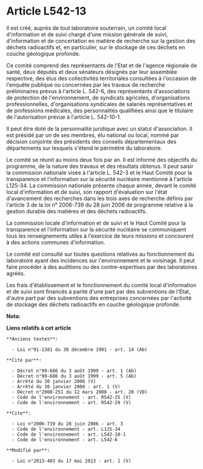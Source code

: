 # Article L542-13

Il est créé, auprès de tout laboratoire souterrain, un comité local d'information et de suivi chargé d'une mission générale
de suivi, d'information et de concertation en matière de recherche sur la gestion des déchets radioactifs et, en particulier,
sur le stockage de ces déchets en couche géologique profonde. 

Ce comité comprend des représentants de l'Etat et de l'agence régionale de santé, deux députés et deux sénateurs désignés par
leur assemblée respective, des élus des collectivités territoriales consultées à l'occasion de l'enquête publique ou
concernées par les travaux de recherche préliminaires prévus à l'article L. 542-6, des représentants d'associations de
protection de l'environnement, de syndicats agricoles, d'organisations professionnelles, d'organisations syndicales de
salariés représentatives et de professions médicales, des personnalités qualifiées ainsi que le titulaire de l'autorisation
prévue à l'article L. 542-10-1. 

Il peut être doté de la personnalité juridique avec un statut d'association. Il est présidé par un de ses membres, élu
national ou local, nommé par décision conjointe des présidents des conseils départementaux des départements sur lesquels
s'étend le périmètre du laboratoire. 

Le comité se réunit au moins deux fois par an. Il est informé des objectifs du programme, de la nature des travaux et des
résultats obtenus. Il peut saisir la commission nationale visée à l'article L. 542-3 et le Haut Comité pour la transparence
et l'information sur la sécurité nucléaire mentionné à l'article L125-34. La commission nationale présente chaque année,
devant le comité local d'information et de suivi, son rapport d'évaluation sur l'état d'avancement des recherches dans les
trois axes de recherche définis par l'article 3 de la loi n° 2006-739 du 28 juin 2006 de programme relative à la gestion
durable des matières et des déchets radioactifs. 

La commission locale d'information et de suivi et le Haut Comité pour la transparence et l'information sur la sécurité
nucléaire se communiquent tous les renseignements utiles à l'exercice de leurs missions et concourent à des actions communes
d'information. 

Le comité est consulté sur toutes questions relatives au fonctionnement du laboratoire ayant des incidences sur
l'environnement et le voisinage. Il peut faire procéder à des auditions ou des contre-expertises par des laboratoires
agréés. 

Les frais d'établissement et le fonctionnement du comité local d'information et de suivi sont financés à parité d'une part
par des subventions de l'Etat, d'autre part par des subventions des entreprises concernées par l'activité de stockage des
déchets radioactifs en couche géologique profonde.

**Nota:**



**Liens relatifs à cet article**

	**Anciens textes**:

	  - Loi n°91-1381 du 30 décembre 1991 - art. 14 (Ab)

	**Cité par**:

	  - Décret n°99-686 du 3 août 1999 - art. 1 (Ab)
	  - Décret n°99-686 du 3 août 1999 - art. 5 (Ab)
	  - Arrêté du 30 janvier 2008 (V)
	  - Arrêté du 30 janvier 2008 - art. 1 (V)
	  - Décret n°2008-251 du 12 mars 2008 - art. 20 (VD)
	  - Code de l'environnement - art. R542-25 (V)
	  - Code de l'environnement - art. R542-29 (V)

	**Cite**:

	  - Loi n°2006-739 du 28 juin 2006 - art. 3
	  - Code de l'environnement - art. L125-34
	  - Code de l'environnement - art. L542-10-1
	  - Code de l'environnement - art. L542-6

	**Modifié par**:

	  - Loi n°2013-403 du 17 mai 2013 - art. 1 (V)
